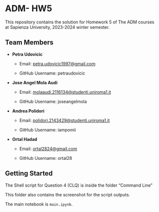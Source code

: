 # ADM- HW5



This repository contains the solution for Homework 5 of The ADM courses at Sapienza University, 2023-2024 winter semester.



## Team Members



- **Petra Udovicic**

   - Email:   petra.udovicic1997@gmail.com

   - GitHub Username: petraudovicic



- **Jose Angel Mola Audi**

   - Email: molaaudi.2116134@studenti.uniroma1.it

   - GitHub Username: joseangelmola 



- **Andrea Polidori**

   - Email: polidori.2143429@studenti.uniroma1.it

   - GitHub Username: iampomii



- **Ortal Hadad**

   - Email: ortal2824@gmail.com

   - GitHub Username: ortal28



## Getting Started



The Shell script for Question 4 (CLQ) is inside the folder “Command Line”

This folder also contains the screenshot for the script outputs.

The main notebook is `main.ipynb`.
